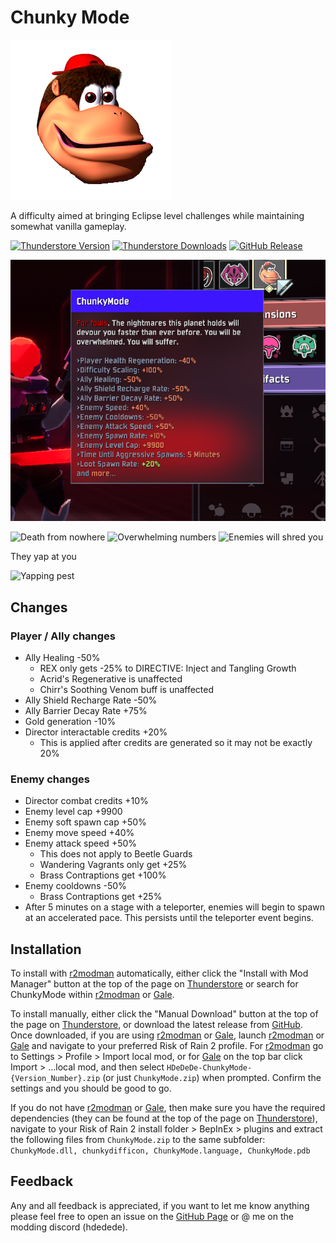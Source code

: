 # Chunky Mode
![chunky](https://github.com/HDeDeDe/ChunkyMode/blob/main/Resources/ror2Assets/Assets/ChunkyDiffAssets/ChunkyDiffBundle/texChunkyModeDiffIcon.png?raw=true)

A difficulty aimed at bringing Eclipse level challenges while maintaining somewhat vanilla gameplay.

[![Thunderstore Version](https://img.shields.io/thunderstore/v/HDeDeDe/ChunkyMode?style=for-the-badge&logo=thunderstore&color=blue)](https://thunderstore.io/package/HDeDeDe/ChunkyMode/)
[![Thunderstore Downloads](https://img.shields.io/thunderstore/dt/HDeDeDe/ChunkyMode?style=for-the-badge&logo=thunderstore&color=blue)](https://thunderstore.io/package/HDeDeDe/ChunkyMode/)
[![GitHub Release](https://img.shields.io/github/v/release/HDeDeDe/ChunkyMode?style=for-the-badge&logo=github&color=green)](https://github.com/HDeDeDe/ChunkyMode/releases)


![difficulty](https://github.com/HDeDeDe/ChunkyMode/blob/main/Resources/DifficultyPreview.png?raw=true)

![Death from nowhere](https://github.com/HDeDeDe/ChunkyMode/blob/main/Resources/Risk%20of%20Rain%202%20-%202024-08-05%2012-24-11%20AM.gif?raw=true)
![Overwhelming numbers](https://github.com/HDeDeDe/ChunkyMode/blob/main/Resources/Risk%20of%20Rain%202%20-%202024-10-18%2012-40-47%20PM.gif?raw=true)
![Enemies will shred you](https://github.com/HDeDeDe/ChunkyMode/blob/main/Resources/Risk%20of%20Rain%202%20-%202024-10-18%2012-34-46%20AM.gif?raw=true)

They yap at you

![Yapping pest](https://github.com/HDeDeDe/ChunkyMode/blob/main/Resources/Risk%20of%20Rain%202%20-%202024-10-18%2012-08-36%20PM.gif?raw=true)

## Changes
### Player / Ally changes

- Ally Healing -50%
  - REX only gets -25% to DIRECTIVE: Inject and Tangling Growth
  - Acrid's Regenerative is unaffected
  - Chirr's Soothing Venom buff is unaffected
- Ally Shield Recharge Rate -50%
- Ally Barrier Decay Rate +75%
- Gold generation -10%
- Director interactable credits +20%
  - This is applied after credits are generated so it may not be exactly 20%
### Enemy changes

- Director combat credits +10%
- Enemy level cap +9900
- Enemy soft spawn cap +50%
- Enemy move speed +40%
- Enemy attack speed +50%
  - This does not apply to Beetle Guards 
  - Wandering Vagrants only get +25%
  - Brass Contraptions get +100%
- Enemy cooldowns -50%
  - Brass Contraptions get +25%
- After 5 minutes on a stage with a teleporter, enemies will begin to spawn at an accelerated pace. This persists until the teleporter event begins.

## Installation
To install with [r2modman](https://github.com/ebkr/r2modmanPlus) automatically, either click the "Install with Mod Manager" button at the top of the page on [Thunderstore](https://thunderstore.io/package/HDeDeDe/ChunkyMode/) or search for ChunkyMode within [r2modman](https://github.com/ebkr/r2modmanPlus) or [Gale](https://kesomannen.com/gale).

To install manually, either click the "Manual Download" button at the top of the page on [Thunderstore](https://thunderstore.io/package/HDeDeDe/ChunkyMode/), or download the latest release from [GitHub](https://github.com/HDeDeDe/ChunkyMode/releases). Once downloaded, if you are using [r2modman](https://github.com/ebkr/r2modmanPlus) or [Gale](https://kesomannen.com/gale), launch [r2modman](https://github.com/ebkr/r2modmanPlus) or [Gale](https://kesomannen.com/gale) and navigate to your preferred Risk of Rain 2 profile. For [r2modman](https://github.com/ebkr/r2modmanPlus) go to Settings > Profile > Import local mod, or for [Gale](https://kesomannen.com/gale) on the top bar click Import > ...local mod, and then select `HDeDeDe-ChunkyMode-{Version_Number}.zip` (or just `ChunkyMode.zip`) when prompted. Confirm the settings and you should be good to go.

If you do not have [r2modman](https://github.com/ebkr/r2modmanPlus) or [Gale](https://kesomannen.com/gale), then make sure you have the required dependencies (they can be found at the top of the page on [Thunderstore](https://thunderstore.io/package/HDeDeDe/ChunkyMode/)), navigate to your Risk of Rain 2 install folder > BepInEx > plugins and extract the following files from `ChunkyMode.zip` to the same subfolder: `ChunkyMode.dll, chunkydifficon, ChunkyMode.language, ChunkyMode.pdb`

## Feedback
Any and all feedback is appreciated, if you want to let me know anything please feel free to open an issue on the [GitHub Page](https://github.com/HDeDeDe/ChunkyMode) or @ me on the modding discord (hdedede).
